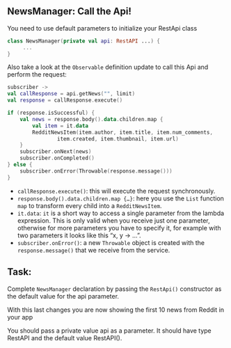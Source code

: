 NewsManager: Call the Api!
--------------------------

You need to use default parameters to initialize your RestApi class


```kotlin
class NewsManager(private val api: RestAPI ...) {
     ...
}
```      
Also take a look at the `Observable` definition update to call this Api and perform the request:


```kotlin
subscriber ->
val callResponse = api.getNews("", limit)
val response = callResponse.execute()

if (response.isSuccessful) {
    val news = response.body().data.children.map {
        val item = it.data
        RedditNewsItem(item.author, item.title, item.num_comments,
                item.created, item.thumbnail, item.url)
    }
    subscriber.onNext(news)
    subscriber.onCompleted()
} else {
    subscriber.onError(Throwable(response.message()))
}
```      
* `callResponse.execute()`: this will execute the request synchronously.
* `response.body().data.children.map {…}`: here you use the `List` function `map` to transform every child into a `RedditNewsItem`.
* `it.data`: `it` is a short way to access a single parameter from the lambda expression. This is only valid when you receive just one parameter, otherwise for more parameters you have to specify it, for example with two parameters it looks like this “x, y -> …”.
* `subscriber.onError()`: a new `Throwable` object is created with the `response.message()` that we receive from the service.

Task:
-----

Complete `NewsManager` declaration by passing the `RestApi()` constructor as the default value for the api parameter.

With this last changes you are now showing the first 10 news from Reddit in your app

  
<div class='hint'>You should pass a private value api as a parameter. It should have type RestAPI and the default value RestAPI().</div>
